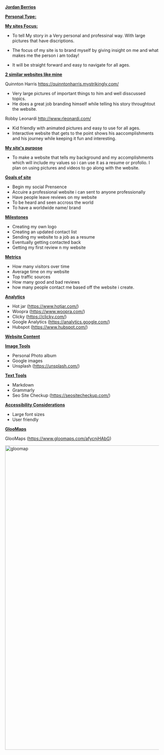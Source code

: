 <ins><b>Jordan Berrios</ins></b>

<ins><b>Personal Type:</ins></b>

<ins><b>My sites Focus:</ins></b>

* To tell My story in a Very personal and professinal way. With large pictures that have discriptions.

* The focus of my site is to brand myself by giving insight on me and what makes me the person i am today!

* It will be straight forward and easy to navigate for all ages.

<ins><b>2 similar websites like mine</b></ins>

Quinnton Harris 
https://quinntonharris.mystrikingly.com/

* Very large pictures of important things to him and well disscussed topics.
* He does a great job branding himself while telling his story throughtout the website.


Robby Leonardi
http://www.rleonardi.com/

* Kid friendly with animated pictures and easy to use for all ages. 
* Interactive website that gets to the point shows his aaccomplishments and his journey while keeping it fun and interesting.

<ins><b>My site's purpose</b></ins>

* To make a website that tells my background and my accomplishments which will include my values so i can use it as a resume or profolio. I plan on using pictures and videos to go along with the website. 

<ins><b> Goals of site</ins></b>

* Begin my social Prensence 
* Accuire a professional website i can sent to anyone professionally
* Have people leave reviews on my website
* To be heard and seen accross the world
* To have a worldwide name/ brand

<ins><b>Milestones</ins></b>

* Creating my own logo
* Creating an updated contact list 
* Sending my website to a job as a resume
* Eventually getting contacted back
* Getting my first review n my website

<ins><b> Metrics</ins></b>

* How many visitors over time
* Average time on my website
* Top traffic sources
* How many good and bad reviews
* how many people contact me based off the website i create.

<ins><b> Analytics</ins></b>

* Hot jar (https://www.hotjar.com/)
* Woopra (https://www.woopra.com/)
* Clicky (https://clicky.com/)
* Google Analytics (https://analytics.google.com/)
* Hubspot (https://www.hubspot.com/)

<ins><b> Website Content</ins></b>

<ins><b> Image Tools</ins></b>

* Personal Photo album
* Google images
* Unsplash (https://unsplash.com/)

<ins><b> Text Tools</ins></b>

* Markdown
* Grammarly
* Seo Site Checkup (https://seositecheckup.com/)

<ins><b> Accessibility Considerations</ins></b>

* Large font sizes
* User friendly

<ins><b> GlooMaps</ins></b>

GlooMaps (https://www.gloomaps.com/afycnjHAbG)

<img width="994" alt="gloomap" src="https://user-images.githubusercontent.com/109974903/185247498-b7e857cf-8283-42cd-bcf8-37bb25d3019f.png">
